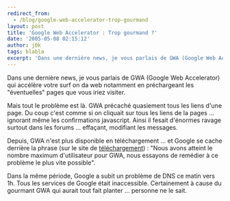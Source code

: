 ```yaml
---
redirect_from:
  - /blog/google-web-accelerator-trop-gourmand
layout: post
title: 'Google Web Accelerator : Trop gourmand ?'
date: '2005-05-08 02:15:12'
author: j0k
tags: blabla
excerpt: 'Dans une dernière news, je vous parlais de GWA (Google Web Accelerator) qui accélère votre surf on da web notamment en préchargeant les "éventuelles" pages que vous iriez visiter.   )   Mais tout le problème est là. GWA précaché quasiement tous les liens d''une page. Du coup c''est comme si on cliquait sur tous les liens de la pages ... ignorant même les      ...'
---
```


Dans une dernière news, je vous parlais de GWA (Google Web Accelerator) qui accélère votre surf on da web notamment en préchargeant les "éventuelles" pages que vous iriez visiter.

Mais tout le problème est là. GWA précaché quasiement tous les liens d'une page. Du coup c'est comme si on cliquait sur tous les liens de la pages ... ignorant même les confirmations javascript. Ainsi il fesait d'énormes ravage surtout dans les forums ... effaçant, modifiant les messages.

Depuis, GWA n'est plus disponible en téléchargement ... et Google se cache derrière la phrase (sur le site de [téléchargement](http://webaccelerator.google.com/)) : "Nous avons atteint le nombre maximum d'utilisateur pour GWA, nous essayons de remédier à ce problème le plus vite possible".

Dans la même période, Google a subit un problème de DNS ce matin vers 1h. Tous les services de Google était inaccessible. Certainement à cause du gourmant GWA qui aurait tout fait planter ... personne ne le sait.
